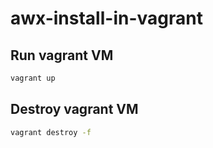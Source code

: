 # awx-install-in-vagrant

## Run vagrant VM
```bash
vagrant up
```

## Destroy vagrant VM
```bash
vagrant destroy -f
```
